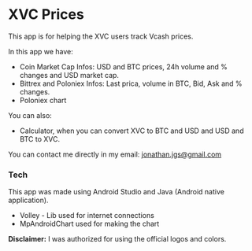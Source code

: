 # XVC Prices

This app is for helping the XVC users track Vcash prices. 

In this app we have:
  - Coin Market Cap Infos: USD and BTC prices, 24h volume and % changes and USD market cap.
  - Bittrex and Poloniex Infos: Last prica, volume in BTC, Bid, Ask and % changes.
  - Poloniex chart 

You can also:
  - Calculator, when you can convert XVC to BTC and USD and USD and BTC to XVC.

You can contact me directly in my email: jonathan.jgs@gmail.com

### Tech

This app was made using Android Studio and Java (Android native application).

* Volley - Lib used for internet connections
* MpAndroidChart used for making the chart


**Disclaimer:**
I was authorized for using the official logos and colors.
